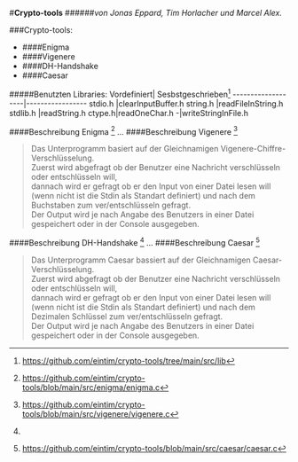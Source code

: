 #**Crypto-tools**
######*von Jonas Eppard, Tim Horlacher und Marcel Alex.*

###Crypto-tools:
* ####Enigma 
* ####Vigenere
* ####DH-Handshake
* ####Caesar



#####Benutzten Libraries: 
Vordefiniert| Sesbstgeschrieben[^1]
    -------------------|-----------------
stdio.h |clearInputBuffer.h
string.h |readFileInString.h
stdlib.h |readString.h
ctype.h|readOneChar.h
-|writeStringInFile.h

####Beschreibung Enigma [^2]
...
####Beschreibung Vigenere [^3]
>Das Unterprogramm basiert auf der Gleichnamigen  Vigenere-Chiffre-Verschlüsselung.\
>Zuerst wird abgefragt ob der Benutzer eine Nachricht verschlüsseln oder entschlüsseln will,  \
dannach wird er gefragt ob er den Input von einer Datei lesen will (wenn nicht ist die Stdin als Standart
definiert) und nach dem Buchstaben zum ver/entschlüsseln gefragt.\
Der Output wird je nach Angabe des Benutzers in einer Datei gespeichert oder in der Console ausgegeben.

####Beschreibung DH-Handshake [^4]
...
####Beschreibung Caesar [^5]
>Das Unterprogramm Caesar bassiert auf der Gleichnamigen Caesar-Verschlüsselung.\
Zuerst wird abgefragt ob der Benutzer eine Nachricht verschlüsseln oder entschlüsseln will,  \
dannach wird er gefragt ob er den Input von einer Datei lesen will (wenn nicht ist die Stdin als Standart
definiert) und nach dem Dezimalen Schlüssel zum ver/entschlüsseln gefragt.\
Der Output wird je nach Angabe des Benutzers in einer Datei gespeichert oder in der Console ausgegeben.
> 
>[^1]:https://github.com/eintim/crypto-tools/tree/main/src/lib
>[^2]:https://github.com/eintim/crypto-tools/blob/main/src/enigma/enigma.c
>[^3]:https://github.com/eintim/crypto-tools/blob/main/src/vigenere/vigenere.c
>[^4]: 
>[^5]:https://github.com/eintim/crypto-tools/blob/main/src/caesar/caesar.c
> 